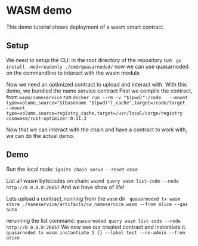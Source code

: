 # WASM demo

This demo tutorial shows deployment of a wasm smart contract.

## Setup
We need to setup the CLI:
in the root directory of the repository run
``` go install -mod=readonly ./cmd/quasarnoded/```
now we can use quasarnoded on the commandline to interact with the wasm module

Now we need an optimized contract to  upload and interact with. With this demo, we bundled the name service contract
First we compile the contract, from `wasm/nameservice` run 
```docker run --rm -v "$(pwd)":/code   --mount type=volume,source="$(basename "$(pwd)")_cache",target=/code/target   --mount type=volume,source=registry_cache,target=/usr/local/cargo/registry   cosmwasm/rust-optimizer:0.11.3```

Now that we can interact with the chain and have a contract to work with, we can do the actual demo.

## Demo
Run the local node:
```ignite chain serve --reset-once```

List all wasm bytecodes on chain:
```wasmd query wasm list-code --node http://0.0.0.0:26657```
And we have show of life!

Lets upload a contract, running from the `wasm` dir
``` quasarnoded tx wasm store ./nameservice/artifacts/cw_nameservice.wasm --from alice --gas auto```

rerunning the list command:
```quasarnoded query wasm list-code --node http://0.0.0.0:26657```
We now see our created contract and instantiate it.
```quasarnoded tx wasm instantiate 1 {} --label test --no-admin --from alice```